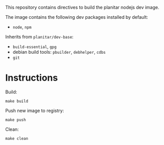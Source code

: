 This repository contains directives to build the planitar nodejs dev image.

The image contains the following dev packages installed by default:
 - `node`, `npm`

Inherits from `planitar/dev-base`:
 - `build-essential`, `gpg`
 - debian build tools: `pbuilder`, `debhelper`, `cdbs`
 - `git`

# Instructions

Build:

```shell
make build
```

Push new image to registry:

```shell
make push
```

Clean:

```shell
make clean
```
